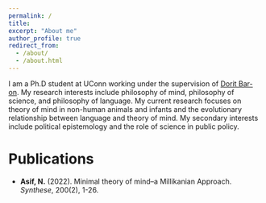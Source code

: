 ```yaml
---
permalink: /
title: 
excerpt: "About me"
author_profile: true
redirect_from: 
  - /about/
  - /about.html
---
```


I am a Ph.D student at UConn working under the supervision of [Dorit Bar-on](https://www.doritbar-on.com/). My research interests include philosophy of mind, philosophy of science, and philosophy of language. My current research focuses on theory of mind in non-human animals and infants and the evolutionary relationship between language and theory of mind. My secondary interests include political epistemology and the role of science in public policy.


Publications
======
  * **Asif, N.** (2022). Minimal theory of mind–a Millikanian Approach. *Synthese*, 200(2), 1-26.
